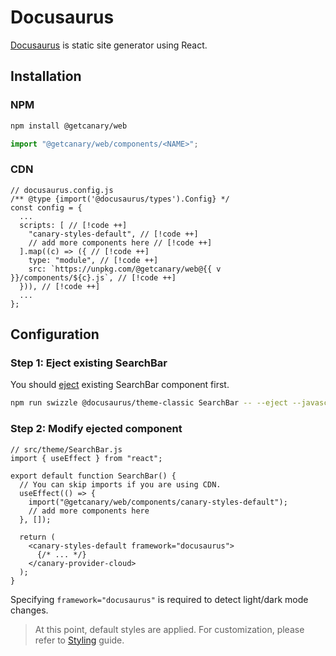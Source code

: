 <script setup>
import { data } from '../../../shared.data.js'
const v = data["@getcanary/web"];
</script>

# Docusaurus

[Docusaurus](https://docusaurus.io/) is static site generator using React.

## Installation

### NPM

```bash
npm install @getcanary/web
```

```js
import "@getcanary/web/components/<NAME>";
```

### CDN

```js-vue
// docusaurus.config.js
/** @type {import('@docusaurus/types').Config} */
const config = {
  ...
  scripts: [ // [!code ++]
    "canary-styles-default", // [!code ++]
    // add more components here // [!code ++]
  ].map((c) => ({ // [!code ++]
    type: "module", // [!code ++]
    src: `https://unpkg.com/@getcanary/web@{{ v }}/components/${c}.js`, // [!code ++]
  })), // [!code ++]
  ...
};
```

## Configuration

### Step 1: Eject existing SearchBar

You should [eject](https://docusaurus.io/docs/swizzling#ejecting) existing SearchBar component first.

```bash
npm run swizzle @docusaurus/theme-classic SearchBar -- --eject --javascript
```

### Step 2: Modify ejected component

```js{12}
// src/theme/SearchBar.js
import { useEffect } from "react";

export default function SearchBar() {
  // You can skip imports if you are using CDN.
  useEffect(() => {
    import("@getcanary/web/components/canary-styles-default");
    // add more components here
  }, []);

  return (
    <canary-styles-default framework="docusaurus">
      {/* ... */}
    </canary-provider-cloud>
  );
}
```

Specifying `framework="docusaurus"` is required to detect light/dark mode changes.

> At this point, default styles are applied. For customization, please refer to [Styling](/docs/customization/styling) guide.
